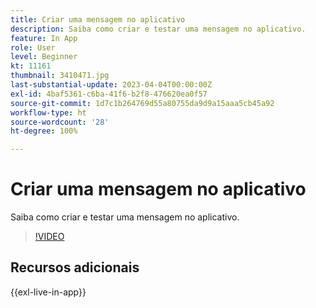 ```yaml
---
title: Criar uma mensagem no aplicativo
description: Saiba como criar e testar uma mensagem no aplicativo.
feature: In App
role: User
level: Beginner
kt: 11161
thumbnail: 3410471.jpg
last-substantial-update: 2023-04-04T00:00:00Z
exl-id: 4baf5361-c6ba-41f6-b2f8-476620ea0f57
source-git-commit: 1d7c1b264769d55a80755da9d9a15aaa5cb45a92
workflow-type: ht
source-wordcount: '28'
ht-degree: 100%

---
```


# Criar uma mensagem no aplicativo

Saiba como criar e testar uma mensagem no aplicativo.

>[!VIDEO](https://video.tv.adobe.com/v/3410471?quality=12&learn=on)

## Recursos adicionais

{{exl-live-in-app}}
